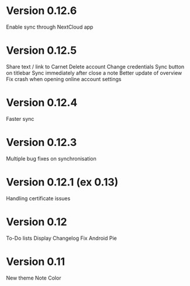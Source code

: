 # Version 0.12.6

Enable sync through NextCloud app

# Version 0.12.5

Share text / link to Carnet
Delete account
Change credentials
Sync button on titlebar
Sync immediately after close a note
Better update of overview
Fix crash when opening online account settings

# Version 0.12.4

Faster sync

# Version 0.12.3

Multiple bug fixes on synchronisation

# Version 0.12.1 (ex 0.13)

Handling certificate issues

# Version 0.12

To-Do lists
Display Changelog
Fix Android Pie


# Version 0.11

New theme
Note Color